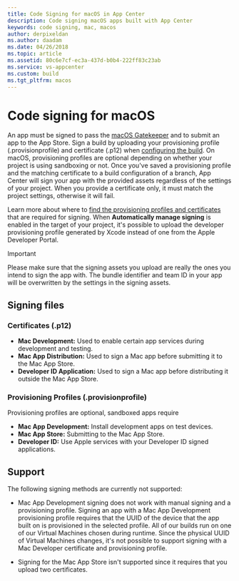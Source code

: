 ```yaml
---
title: Code Signing for macOS in App Center
description: Code signing macOS apps built with App Center
keywords: code signing, mac, macos
author: derpixeldan
ms.author: daadam
ms.date: 04/26/2018
ms.topic: article
ms.assetid: 80c6e7cf-ec3a-437d-b0b4-222ff83c23ab
ms.service: vs-appcenter
ms.custom: build
ms.tgt_pltfrm: macos
---
```


# Code signing for macOS
An app must be signed to pass the [macOS Gatekeeper](https://support.apple.com/en-us/HT202491) and to submit an app to the App Store. Sign a build by uploading your provisioning profile (.provisionprofile) and certificate (.p12) when [configuring the build](index.md). On macOS, provisioning profiles are optional depending on whether your project is using sandboxing or not. Once you've saved a provisioning profile and the matching certificate to a build configuration of a branch, App Center will sign your app with the provided assets regardless of the settings of your project. When you provide a certificate only, it must match the project settings, otherwise it will fail.

Learn more about where to [find the provisioning profiles and certificates](~/build/macos/uploading-signing-files.md) that are required for signing. When **Automatically manage signing** is enabled in the target of your project, it's possible to upload the developer provisioning profile generated by Xcode instead of one from the Apple Developer Portal.

> [!IMPORTANT]
> Please make sure that the signing assets you upload are really the ones you intend to sign the app with. The bundle identifier and team ID in your app will be overwritten by the settings in the signing assets.

## Signing files

### Certificates (.p12)

- **Mac Development:** Used to enable certain app services during development and testing.
- **Mac App Distribution:** Used to sign a Mac app before submitting it to the Mac App Store.
- **Developer ID Application:** Used to sign a Mac app before distributing it outside the Mac App Store.

### Provisioning Profiles (.provisionprofile)
Provisioning profiles are optional, sandboxed apps require

- **Mac App Development:** Install development apps on test devices.
- **Mac App Store:** Submitting to the Mac App Store.
- **Developer ID:** Use Apple services with your Developer ID signed applications.

## Support
The following signing methods are currently not supported:

- Mac App Development signing does not work with manual signing and a provisioning profile. Signing an app with a Mac App Development provisioning profile requires that the UUID of the device that the app built on is provisioned in the selected profile. All of our builds run on one of our Virtual Machines chosen during runtime. Since the physical UUID of Virtual Machines changes, it's not possible to support signing with a Mac Developer certificate and provisioning profile.

- Signing for the Mac App Store isn't supported since it requires that you upload two certificates.
